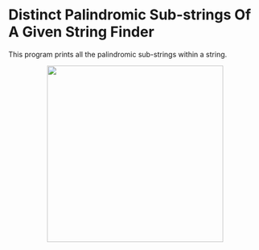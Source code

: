 # Distinct Palindromic Sub-strings Of A Given String Finder
This program prints all the palindromic sub-strings within a string. 
<p align="center">
  <img src="https://image.prntscr.com/image/-oEYBBY5QLK5gKvB4Hdu_w.png" width="350"/>
</p>
